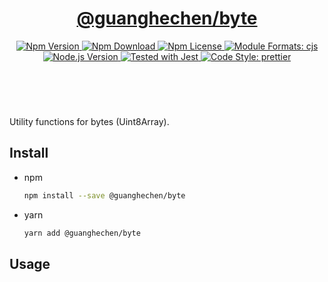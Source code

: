 <header>
  <h1 align="center">
    <a href="https://github.com/guanghechen/sora/tree/@guanghechen/byte@1.0.1/packages/byte#readme">@guanghechen/byte</a>
  </h1>
  <div align="center">
    <a href="https://www.npmjs.com/package/@guanghechen/byte">
      <img
        alt="Npm Version"
        src="https://img.shields.io/npm/v/@guanghechen/byte.svg"
      />
    </a>
    <a href="https://www.npmjs.com/package/@guanghechen/byte">
      <img
        alt="Npm Download"
        src="https://img.shields.io/npm/dm/@guanghechen/byte.svg"
      />
    </a>
    <a href="https://www.npmjs.com/package/@guanghechen/byte">
      <img
        alt="Npm License"
        src="https://img.shields.io/npm/l/@guanghechen/byte.svg"
      />
    </a>
    <a href="#install">
      <img
        alt="Module Formats: cjs"
        src="https://img.shields.io/badge/module_formats-cjs-green.svg"
      />
    </a>
    <a href="https://github.com/nodejs/node">
      <img
        alt="Node.js Version"
        src="https://img.shields.io/node/v/@guanghechen/byte"
      />
    </a>
    <a href="https://github.com/facebook/jest">
      <img
        alt="Tested with Jest"
        src="https://img.shields.io/badge/tested_with-jest-9c465e.svg"
      />
    </a>
    <a href="https://github.com/prettier/prettier">
      <img
        alt="Code Style: prettier"
        src="https://img.shields.io/badge/code_style-prettier-ff69b4.svg?style=flat-square"
      />
    </a>
  </div>
</header>
<br/>

Utility functions for bytes (Uint8Array).

## Install

- npm

  ```bash
  npm install --save @guanghechen/byte
  ```

- yarn

  ```bash
  yarn add @guanghechen/byte
  ```

## Usage

[homepage]:
  https://github.com/guanghechen/sora/tree/@guanghechen/byte@1.0.1/packages/byte#readme
